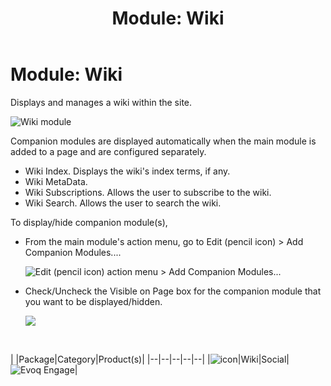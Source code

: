 ﻿---
uid: module-wiki
topic: module-wiki
locale: en
title: "Module: Wiki"
dnneditions: 
dnnversion: 09.02.00
parent-topic: social-modules
related-topics: module-activities,module-activity-stream,module-answers,module-blogs,module-challenges,module-discussions,module-group-directory,module-group-spaces,module-ideas,module-journal,module-latest-challenges,module-leaderboard,module-member-directory,module-message-center,module-my-status,module-profile-dashboard,module-social-groups,module-related-content,module-social-events,module-social-sharing,module-user-badges
---

# Module: Wiki

Displays and manages a wiki within the site.

  

![Wiki module](/images/scr-module-Wiki.png)

  

Companion modules are displayed automatically when the main module is added to a page and are configured separately.

*   Wiki Index. Displays the wiki's index terms, if any.
*   Wiki MetaData.
*   Wiki Subscriptions. Allows the user to subscribe to the wiki.
*   Wiki Search. Allows the user to search the wiki.

To display/hide companion module(s),

*   From the main module's action menu, go to Edit (pencil icon) \> Add Companion Modules....  
    
    ![Edit (pencil icon) action menu > Add Companion Modules...](/images/scr-actionmenu-edit-addcompanionmodules.png)
    
      
    
*   Check/Uncheck the Visible on Page box for the companion module that you want to be displayed/hidden.  
    
    ![](/images/scr-companions-VisibleOnPage.png)
    
      
    

 

|  |Package|Category|Product(s)|
|--|--|--|--|--|
|![icon](/images/ico-module-wiki.png)|Wiki|Social|![Evoq Engage](/images/ico-evoq-engage.png)|
